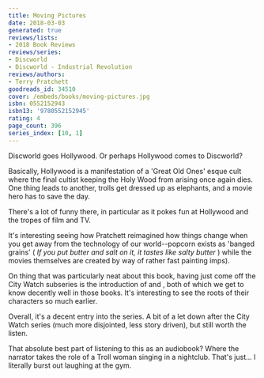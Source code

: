 ```yaml
---
title: Moving Pictures
date: 2018-03-03
generated: true
reviews/lists:
- 2018 Book Reviews
reviews/series:
- Discworld
- Discworld - Industrial Revolution
reviews/authors:
- Terry Pratchett
goodreads_id: 34510
cover: /embeds/books/moving-pictures.jpg
isbn: 0552152943
isbn13: '9780552152945'
rating: 4
page_count: 396
series_index: [10, 1]
---
```

Discworld goes Hollywood. Or perhaps Hollywood comes to Discworld?  

Basically, Hollywood is a manifestation of a 'Great Old Ones' esque cult where the final cultist keeping the Holy Wood from arising once again dies. One thing leads to another, trolls get dressed up as elephants, and a movie hero has to save the day.  

<!--more-->

There's a lot of funny there, in particular as it pokes fun at Hollywood and the tropes of film and TV.  

It's interesting seeing how Pratchett reimagined how things change when you get away from the technology of our world--popcorn exists as 'banged grains' ( _If you put butter and salt on it, it tastes like salty butter_ ) while the movies themselves are created by way of rather fast painting imps).  

On thing that was particularly neat about this book, having just come off the City Watch subseries is the introduction of  and , both of which we get to know decently well in those books. It's interesting to see the roots of their characters so much earlier.  

Overall, it's a decent entry into the series. A bit of a let down after the City Watch series (much more disjointed, less story driven), but still worth the listen.  

That absolute best part of listening to this as an audiobook? Where the narrator takes the role of a Troll woman singing in a nightclub. That's just... I literally burst out laughing at the gym.